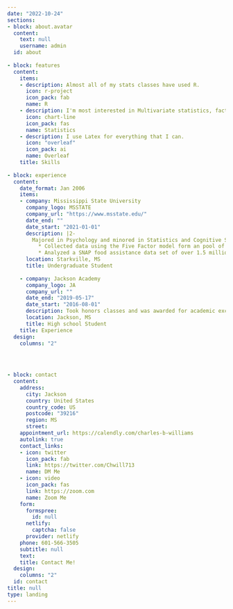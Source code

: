 ```yaml
---
date: "2022-10-24"
sections:
- block: about.avatar
  content:
    text: null
    username: admin
  id: about
  
- block: features
  content:
    items:
    - description: Almost all of my stats classes have used R.
      icon: r-project
      icon_pack: fab
      name: R
    - description: I'm most interested in Multivariate statistics, factor analysis, and mixed models
      icon: chart-line
      icon_pack: fas
      name: Statistics
    - description: I use Latex for everything that I can.
      icon: "overleaf"
      icon_pack: ai
      name: Overleaf      
    title: Skills
   
- block: experience
  content:
    date_format: Jan 2006
    items:
    - company: Mississippi State University
      company_logo: MSSTATE
      company_url: "https://www.msstate.edu/"
      date_end: ""
      date_start: "2021-01-01"
      description: |2-
        Majored in Psychology and minored in Statistics and Cognitive Science.
          * Collected data using the Five Factor model form an pool of 43 undergraduates.
          * Analyzed a SNAP food assistance data set of over 1.5 million observations for anomalies
      location: Starkville, MS
      title: Undergraduate Student
      
    - company: Jackson Academy
      company_logo: JA
      company_url: ""
      date_end: "2019-05-17"
      date_start: "2016-08-01"
      description: Took honors classes and was awarded for academic excellence in the fields of Psychology and Sociology
      location: Jackson, MS
      title: High school Student
    title: Experience
  design:
    columns: "2"
    
  


- block: contact
  content:
    address:
      city: Jackson
      country: United States
      country_code: US
      postcode: "39216"
      region: MS
      street: 
    appointment_url: https://calendly.com/charles-b-williams
    autolink: true
    contact_links:
    - icon: twitter
      icon_pack: fab
      link: https://twitter.com/Chwill713
      name: DM Me
    - icon: video
      icon_pack: fas
      link: https://zoom.com
      name: Zoom Me
    form:
      formspree:
        id: null
      netlify:
        captcha: false
      provider: netlify
    phone: 601-566-3505
    subtitle: null
    text: 
    title: Contact Me!
  design:
    columns: "2"
  id: contact
title: null
type: landing
---
```

